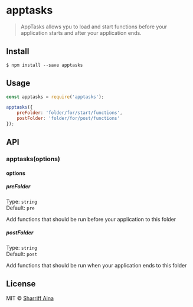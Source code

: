 # apptasks

> AppTasks allows ypu to load and start functions before your application starts
and after your application ends.


## Install

```
$ npm install --save apptasks
```


## Usage

```js
const apptasks = require('apptasks');

apptasks({
    preFolder: 'folder/for/start/functions',
    postFolder: 'folder/for/post/functions'
});
```


## API

### apptasks(options)

#### options

##### preFolder

Type: `string`<br>
Default: `pre`

Add functions that should be run before your application to this folder

##### postFolder

Type: `string`<br>
Default: `post`

Add functions that should be run when your application ends to this folder


## License

MIT © [Sharriff Aina](https://github.com/kokujin)
